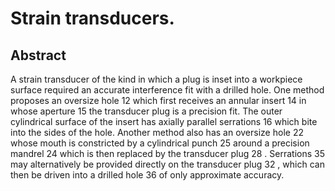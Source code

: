 # Strain transducers.

## Abstract
A strain transducer of the kind in which a plug is inset into a workpiece surface required an accurate interference fit with a drilled hole. One method proposes an oversize hole 12 which first receives an annular insert 14 in whose aperture 15 the transducer plug is a precision fit. The outer cylindrical surface of the insert has axially parallel serrations 16 which bite into the sides of the hole. Another method also has an oversize hole 22 whose mouth is constricted by a cylindrical punch 25 around a precision mandrel 24 which is then replaced by the transducer plug 28 . Serrations 35 may alternatively be provided directly on the transducer plug 32 , which can then be driven into a drilled hole 36 of only approximate accuracy.